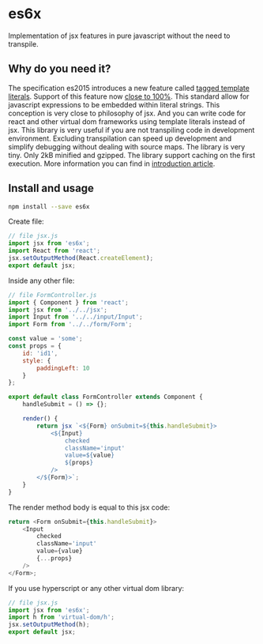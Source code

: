 # es6x
Implementation of jsx features in pure javascript without the need to transpile.

## Why do you need it?
The specification es2015 introduces a new feature called [tagged template literals](https://developer.mozilla.org/en-US/docs/Web/JavaScript/Reference/Template_literals).
Support of this feature now [close to 100%](https://kangax.github.io/compat-table/es6/#test-template_literals).
This standard allow for javascript expressions to be embedded within literal strings. This conception is very close to philosophy of jsx.
And you can write code for react and other virtual dom frameworks using template literals instead of jsx.
This library is very useful if you are not transpiling code in development environment.
Excluding transpilation can speed up development and simplify debugging without dealing with source maps.
The library is very tiny. Only 2kB minified and gzipped. The library support caching on the first execution.
More information you can find in [introduction article](https://medium.com/@vasiliy_lector/is-there-an-alternative-to-jsx-31a1fae6e08a).

## Install and usage
```bash
npm install --save es6x
```

Create file:
```javascript
// file jsx.js
import jsx from 'es6x';
import React from 'react';
jsx.setOutputMethod(React.createElement);
export default jsx;
```
Inside any other file:
```javascript
// file FormController.js
import { Component } from 'react';
import jsx from '../../jsx';
import Input from '../../input/Input';
import Form from '../../form/Form';

const value = 'some';
const props = {
    id: 'id1',
    style: {
        paddingLeft: 10
    }
};

export default class FormController extends Component {
    handleSubmit = () => {};

    render() {
        return jsx `<${Form} onSubmit=${this.handleSubmit}>
            <${Input}
                checked
                className='input'
                value=${value}
                ${props}
            />
        </${Form}>`;
    }
}
```
The render method body is equal to this jsx code:
```javascript
return <Form onSubmit={this.handleSubmit}>
    <Input
        checked
        className='input'
        value={value}
        {...props}
    />
</Form>;
```

If you use hyperscript or any other virtual dom library:
```javascript
// file jsx.js
import jsx from 'es6x';
import h from 'virtual-dom/h';
jsx.setOutputMethod(h);
export default jsx;
```

